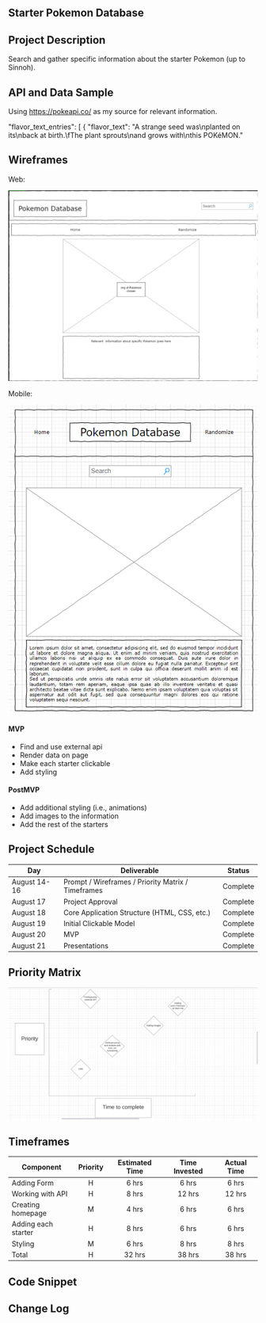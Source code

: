 ## Starter Pokemon Database

## Project Description

Search and gather specific information about the starter Pokemon (up to Sinnoh).

## API and Data Sample

Using https://pokeapi.co/ as my source for relevant information.

"flavor_text_entries": [
    {
        "flavor_text": "A strange seed was\nplanted on its\nback at birth.\fThe plant sprouts\nand grows with\nthis POKéMON."

## Wireframes

Web:

<img src="wireframe.png">

Mobile:

<img src="pd-mobile.png">

#### MVP 

- Find and use external api 
- Render data on page 
- Make each starter clickable
- Add styling

#### PostMVP

- Add additional styling (i.e., animations)
- Add images to the information
- Add the rest of the starters

## Project Schedule

|  Day | Deliverable | Status
|---|---| ---|
|August 14-16| Prompt / Wireframes / Priority Matrix / Timeframes | Complete
|August 17| Project Approval | Complete
|August 18| Core Application Structure (HTML, CSS, etc.) | Complete
|August 19| Initial Clickable Model  | Complete
|August 20| MVP | Complete
|August 21| Presentations | Complete

## Priority Matrix

<img src="Priority-matrix.png">

## Timeframes

| Component | Priority | Estimated Time | Time Invested | Actual Time |
| --- | :---: |  :---: | :---: | :---: |
| Adding Form | H | 6 hrs| 6 hrs | 6 hrs |
| Working with API | H | 8 hrs| 12 hrs | 12 hrs |
| Creating homepage | M | 4 hrs | 6 hrs | 6 hrs |
| Adding each starter | H | 8 hrs | 6 hrs | 6 hrs |
| Styling | M | 6 hrs | 8 hrs | 8 hrs |
| Total | H | 32 hrs| 38 hrs | 38 hrs |

## Code Snippet



## Change Log

